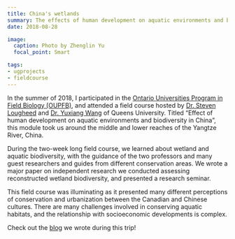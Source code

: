 ```yaml
---
title: China's wetlands
summary: The effects of human development on aquatic environments and biodiversity in China.
date: 2018-08-28

image:
  caption: Photo by Zhenglin Yu
  focal_point: Smart

tags:
- ugprojects
- fieldcourse
---
```



In the summer of 2018, I participated in the [Ontario Universities Program in Field Biology (OUPFB)](http://www.oupfb.ca/), and attended a field course hosted by [Dr. Steven Lougheed](https://sclougheed.ca/) and [Dr. Yuxiang Wang](https://www.queensu.ca/wanglab/) of Queens University. Titled “Effect of human development on aquatic environments and biodiversity in China”, this module took us around the middle and lower reaches of the Yangtze River, China.

During the two-week long field course, we learned about wetland and aquatic biodiversity, with the guidance of the two professors and many guest researchers and guides from different conservation areas. We wrote a major paper on independent research we conducted assessing reconstructed wetland biodiversity, and presented a research seminar.

This field course was illuminating as it presented many different perceptions of conservation and urbanization between the Canadian and Chinese cultures. There are many challenges involved in conserving aquatic habitats, and the relationship with socioeconomic developments is complex.

Check out the [blog](https://chinacanada2018.sclougheed.ca/) we wrote during this trip!
